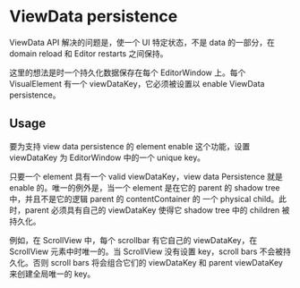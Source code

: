 # ViewData persistence

ViewData API 解决的问题是，使一个 UI 特定状态，不是 data 的一部分，在 domain reload 和 Editor restarts 之间保持。

这里的想法是时一个持久化数据保存在每个 EditorWindow 上。每个 VisualElement 有一个 viewDataKey，它必须被设置以 enable ViewData persistence。

## Usage

要为支持 view data persistence 的 element enable 这个功能，设置 viewDataKey 为 EditorWindow 中的一个 unique key。

只要一个 element 具有一个 valid viewDataKey，view data Persistence 就是 enable 的。唯一的例外是，当一个 element 是在它的 parent 的 shadow tree 中，并且不是它的逻辑 parent 的 contentContainer 的 一个 physical child。此时，parent 必须具有自己的 viewDataKey 使得它 shadow tree 中的 children 被持久化。

例如，在 ScrollView 中，每个 scrollbar 有它自己的 viewDataKey，在 ScrollView 元素中时唯一的。当 ScrollView 没有设置 key，scroll bars 不会被持久化。否则 scroll bars 将会组合它们的 viewDataKey 和 parent viewDataKey 来创建全局唯一的 key。

